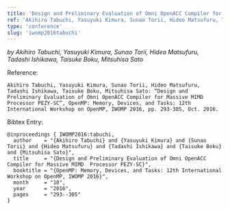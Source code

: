```yaml
---
title: 'Design and Preliminary Evaluation of Omni OpenACC Compiler for Massive MIMD Processor PEZY-SC'
ref: 'Akihiro Tabuchi, Yasuyuki Kimura, Sunao Torii, Hideo Matsufuru, Tadashi Ishikawa, Taisuke Boku, Mitsuhisa Sato: “Design and Preliminary Evaluation of Omni OpenACC Compiler for Massive MIMD Processor PEZY-SC”, OpenMP: Memory, Devices, and Tasks: 12th International Workshop on OpenMP, IWOMP 2016, pp. 293-305, Oct. 2016.'
type: 'conference'
slug: 'iwomp2016tabuchi'
---
```


*by Akihiro Tabuchi, Yasuyuki Kimura, Sunao Torii, Hideo Matsufuru, Tadashi Ishikawa, Taisuke Boku, Mitsuhisa Sato*

Reference:
```
Akihiro Tabuchi, Yasuyuki Kimura, Sunao Torii, Hideo Matsufuru, Tadashi Ishikawa, Taisuke Boku, Mitsuhisa Sato: “Design and Preliminary Evaluation of Omni OpenACC Compiler for Massive MIMD Processor PEZY-SC”, OpenMP: Memory, Devices, and Tasks: 12th International Workshop on OpenMP, IWOMP 2016, pp. 293-305, Oct. 2016.
```

Bibtex Entry:
```
@inproceedings { IWOMP2016:tabuchi,
  author    = "{Akihiro Tabuchi} and {Yasuyuki Kimura} and {Sunao Torii} and {Hideo Matsufuru} and {Tadashi Ishikawa} and {Taisuke Boku} and {Mitsuhisa Sato}",
  title     = "{Design and Preliminary Evaluation of Omni OpenACC Compiler for Massive MIMD  Processor PEZY-SC}",
  booktitle = "{OpenMP: Memory, Devices, and Tasks: 12th International Workshop on OpenMP, IWOMP 2016}",
  month     = "10",
  year      = "2016",
  pages     = "293--305"
}
```
